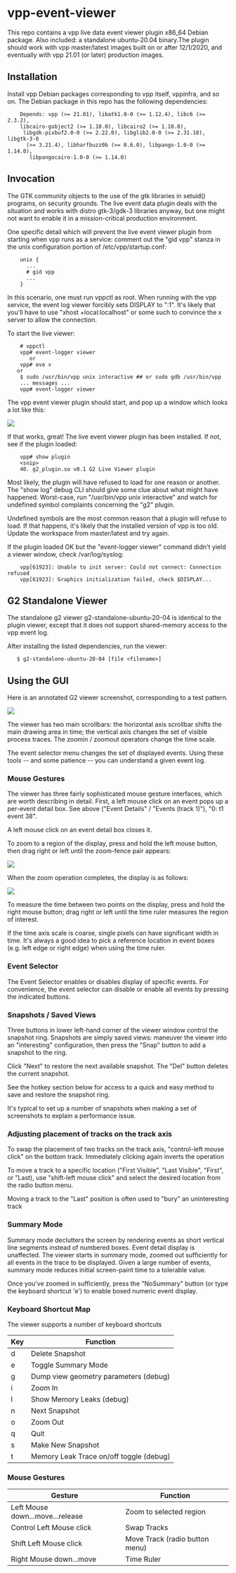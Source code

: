 # vpp-event-viewer

This repo contains a vpp live data event viewer plugin x86_64 Debian
package. Also included: a standalone ubuntu-20.04 binary.The plugin
should work with vpp master/latest images built on or after 12/1/2020,
and eventually with vpp 21.01 (or later) production images.

## Installation

Install vpp Debian packages corresponding to vpp itself, vppinfra, and
so on. The Debian package in this repo has the following dependencies:

```text
    Depends: vpp (>= 21.01), libatk1.0-0 (>= 1.12.4), libc6 (>= 2.3.2),
    libcairo-gobject2 (>= 1.10.0), libcairo2 (>= 1.10.0),
     libgdk-pixbuf2.0-0 (>= 2.22.0), libglib2.0-0 (>= 2.31.18), libgtk-3-0
      (>= 3.21.4), libharfbuzz0b (>= 0.6.0), libpango-1.0-0 (>= 1.14.0),
       libpangocairo-1.0-0 (>= 1.14.0)
```

## Invocation

The GTK community objects to the use of the gtk libraries in setuid()
programs, on security grounds. The live event data plugin deals with
the situation and works with distro gtk-3/gdk-3 libraries anyway, but
one might not want to enable it in a mission-critical production
environment.

One specific detail which will prevent the live event viewer plugin
from starting when vpp runs as a service: comment out the "gid vpp"
stanza in the unix configuration portion of /etc/vpp/startup.conf:

```text
    unix {
      ...
      # gid vpp
      ...
    }
```

In this scenario, one must run vppctl as root. When running with the
vpp service, the event log viewer forcibly sets DISPLAY to ":1". It's
likely that you'll have to use "xhost +local:localhost" or some such
to convince the x server to allow the connection.

To start the live viewer:

```text
    # vppctl
    vpp# event-logger viewer
       or
    vpp# eve v
   or
    $ sudo /usr/bin/vpp unix interactive ## or sudo gdb /usr/bin/vpp
    ... messages ...
    vpp# event-logger viewer
```

The vpp event viewer plugin should start, and pop up a window which looks
a lot like this:

<img src="images/plugin.png" >

If that works, great! The live event viewer plugin has been
installed. If not, see if the plugin loaded:

```text
    vpp# show plugin
    <snip>
    40. g2_plugin.so v0.1 G2 Live Viewer plugin
```

Most likely, the plugin will have refused to load for one reason or
another. The "show log" debug CLI should give some clue about what
might have happened. Worst-case, run "/usr/bin/vpp unix interactive" and
watch for undefined symbol complaints concerning the "g2" plugin.

Undefined symbols are the most common reason that a plugin will refuse
to load. If that happens, it's likely that the installed version of vpp
is too old. Update the workspace from master/latest and try again.

If the plugin loaded OK but the "event-logger viewer" command didn't
yield a viewer window, check /var/log/syslog:

```text
    vpp[61923]: Unable to init server: Could not connect: Connection refused
    vpp[61923]: Graphics initialization failed, check $DISPLAY...
```

## G2 Standalone Viewer

The standalone g2 viewer g2-standalone-ubuntu-20-04 is identical to
the plugin viewer, except that it does not support shared-memory
access to the vpp event log.

After installing the listed dependencies, run the viewer:

```text
   $ g2-standalone-ubuntu-20-04 [file <filename>]
```

## Using the GUI

Here is an annotated G2 viewer screenshot, corresponding to a test pattern.

<img src="images/stand2.png" >

The viewer has two main scrollbars: the horizontal axis scrollbar
shifts the main drawing area in time; the vertical axis changes the
set of visible process traces.  The zoomin / zoomout operators change
the time scale.

The event selector menu changes the set of displayed events.  Using
these tools -- and some patience -- you can understand a given event
log.


### Mouse Gestures

The viewer has three fairly sophisticated mouse gesture interfaces,
which are worth describing in detail. First, a left mouse click on an
event pops up a per-event detail box. See above ("Event Details" /
"Events (track 1)"), "0: t1 event 38".

A left mouse click on an event detail box closes it.

To zoom to a region of the display, press and hold the left mouse
button, then drag right or left until the zoom-fence pair appears:

<img src="images/zoomfence.png">

When the zoom operation completes, the display is as follows:

<img src="images/postzoom.png">

To measure the time between two points on the display, press and hold
the right mouse button; drag right or left until the time ruler
measures the region of interest.

If the time axis scale is coarse, single pixels can have significant
width in time. It's always a good idea to pick a reference location in
event boxes (e.g. left edge or right edge) when using the time ruler.

### Event Selector

The Event Selector enables or disables display of specific events. For
convenience, the event selector can disable or enable all events by
pressing the indicated buttons.

### Snapshots / Saved Views

Three buttons in lower left-hand corner of the viewer window control
the snapshot ring. Snapshots are simply saved views: maneuver the
viewer into an "interesting" configuration, then press the "Snap"
button to add a snapshot to the ring.

Click "Next" to restore the next available snapshot. The "Del" button
deletes the current snapshot.

See the hotkey section below for access to a quick and easy method to
save and restore the snapshot ring.

It's typical to set up a number of snapshots when making a set of
screenshots to explain a performance issue.

### Adjusting placement of tracks on the track axis

To swap the placement of two tracks on the track axis, "control-left
mouse click" on the bottom track. Immediately clicking again inverts
the operation

To move a track to a specific location ("First Visible", "Last
Visible", "First", or "Last), use "shift-left mouse click" and select
the desired location from the radio button menu.

Moving a track to the "Last" position is often used to "bury" an
uninteresting track

### Summary Mode

Summary mode declutters the screen by rendering events as short
vertical line segments instead of numbered boxes. Event detail display
is unaffected. The viewer starts in summary mode, zoomed out
sufficiently for all events in the trace to be displayed.  Given a
large number of events, summary mode reduces initial screen-paint time
to a tolerable value.

Once you've zoomed in sufficiently, press the "NoSummary" button (or
type the keyboard shortcut 'e') to enable boxed numeric event display.


### Keyboard Shortcut Map

The viewer supports a number of keyboard shortcuts

| Key | Function |
| --- | -------- |
| d   |                Delete Snapshot  |
| e   | Toggle Summary Mode |
| g   | Dump view geometry parameters (debug) |
| i   | Zoom In |
| l   | Show Memory Leaks (debug) |
| n   | Next Snapshot |
| o   | Zoom Out |
| q   | Quit |
| s   | Make New Snapshot |
| t   | Memory Leak Trace on/off toggle (debug) |

### Mouse Gestures

| Gesture | Function |
| ------- | -------- |
| Left Mouse down...move...release | Zoom to selected region |
| Control Left Mouse click | Swap Tracks |
| Shift Left Mouse click | Move Track (radio button menu) |
| Right Mouse down...move | Time Ruler |
